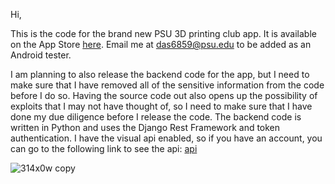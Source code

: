 Hi,

This is the code for the brand new PSU 3D printing club app. It is available on the App Store [here](https://apps.apple.com/us/app/psu-3d-printing-club/id6474882720). Email me at das6859@psu.edu to be added as an Android tester. 

I am planning to also release the backend code for the app, but I need to make sure that I have removed all of the sensitive information from the code before I do so. Having the source code out also opens up the possibility of exploits that I may not have thought of, so I need to make sure that I have done my due diligence before I release the code. The backend code is written in Python and uses the Django Rest Framework and token authentication. I have the visual api enabled, so if you have an account, you can go to the following link to see the api: [api](https://psuwebdevclub.pythonanywhere.com/tasks/)

![314x0w copy](https://github.com/user-attachments/assets/8403dc04-12c2-400a-8278-e3d031939561)
